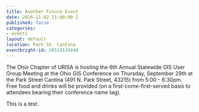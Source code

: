 ```yaml
---
title: Another Future Event
date: 2016-11-02 21:00:00 Z
published: false
categories:
- events
layout: default
location: Park St. Cantina
eventbright-id: 26519135448
---
```


The Ohio Chapter of URISA is hosting the 6th Annual Statewide GIS User Group Meeting at the Ohio GIS Conference on Thursday, September 29th at the Park Street Cantina (491 N. Park Street, 43215) from 5:00 - 6:30pm.   Free food and drinks will be provided (on a first-come-first-served basis to attendees bearing their conference name tag).

This is a test.
